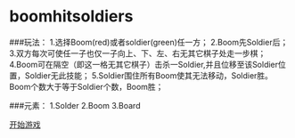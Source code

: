 boomhitsoldiers
===============
###玩法：
1.选择Boom(red)或者soldier(green)任一方；
2.Boom先Soldier后；
3.双方每次可使任一子也仅一子向上、下、左、右无其它棋子处走一步棋；
4.Boom可在隔空（即这一格无其它棋子）击杀一Soldier,并且位移至该Soldier位置，Soldier无此技能；
5.Soldier围住所有Boom使其无法移动，Soldier胜。Boom个数大于等于Soldier个数，Boom胜；

###元素：
1.Solder
2.Boom
3.Board

[开始游戏](BoomHitSoldiers/)
